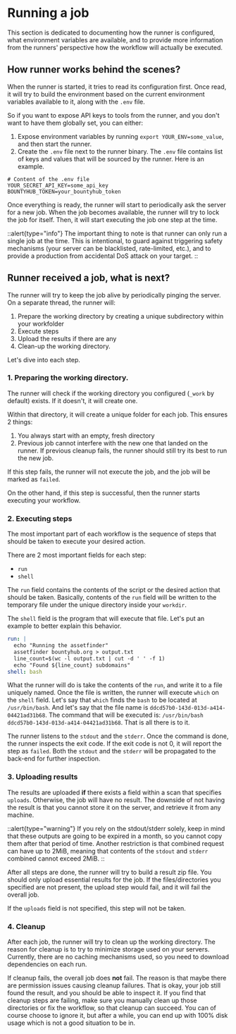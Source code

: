 ﻿# Running a job

This section is dedicated to documenting how the runner is configured, what environment variables are available, and to provide more information from the runners' perspective how the workflow will actually be executed.

## How runner works behind the scenes?

When the runner is started, it tries to read its configuration first. Once read, it will try to build the environment based on the current environment variables available to it, along with the `.env` file.

So if you want to expose API keys to tools from the runner, and you don't want to have them globally set, you can either:

1. Expose environment variables by running `export YOUR_ENV=some_value`, and then start the runner.
2. Create the `.env` file next to the runner binary. The `.env` file contains list of keys and values that will be sourced by the runner. Here is an example.

```dotenv
# Content of the .env file
YOUR_SECRET_API_KEY=some_api_key
BOUNTYHUB_TOKEN=your_bountyhub_token
```

Once everything is ready, the runner will start to periodically ask the server for a new job. When the job becomes available, the runner will try to lock the job for itself. Then, it will start executing the job one step at the time.

::alert{type="info"}
The important thing to note is that runner can only run a single job at the time. This is intentional, to guard against triggering safety mechanisms (your server can be blacklisted, rate-limited, etc.), and to provide a production from accidental DoS attack on your target.
::

## Runner received a job, what is next?

The runner will try to keep the job alive by periodically pinging the server. On a separate thread, the runner will:
1. Prepare the working directory by creating a unique subdirectory within your workfolder
2. Execute steps
3. Upload the results if there are any
4. Clean-up the working directory.

Let's dive into each step.

### 1. Preparing the working directory.

The runner will check if the working directory you configured (`_work` by default) exists. If it doesn't, it will create one.

Within that directory, it will create a unique folder for each job. This ensures 2 things:
1. You always start with an empty, fresh directory
2. Previous job cannot interfere with the new one that landed on the runner. If previous cleanup fails, the runner should still try its best to run the new job.

If this step fails, the runner will not execute the job, and the job will be marked as `failed`.

On the other hand, if this step is successful, then the runner starts executing your workflow.

### 2. Executing steps

The most important part of each workflow is the sequence of steps that should be taken to execute your desired action.

There are 2 most important fields for each step:
- `run`
- `shell`

The `run` field contains the contents of the script or the desired action that should be taken. Basically, contents of the `run` field will be written to the temporary file under the unique directory inside your `workdir`.

The `shell` field is the program that will execute that file. Let's put an example to better explain this behavior.

```yaml
run: |
  echo "Running the assetfinder"
  assetfinder bountyhub.org > output.txt
  line_count=$(wc -l output.txt | cut -d ' ' -f 1)
  echo "Found ${line_count} subdomains"
shell: bash
```

What the runner will do is take the contents of the `run`, and write it to a file uniquely named. Once the file is written, the runner will execute `which` on the `shell` field. Let's say that `which` finds the `bash` to be located at `/usr/bin/bash`. And let's say that the file name is `ddcd57b0-143d-013d-a414-04421ad31b68`. The command that will be executed is: `/usr/bin/bash ddcd57b0-143d-013d-a414-04421ad31b68`. That is all there is to it.

The runner listens to the `stdout` and the `stderr`. Once the command is done, the runner inspects the exit code. If the exit code is not 0, it will report the step as `failed`. Both the `stdout` and the `stderr` will be propagated to the back-end for further inspection.

### 3. Uploading results

The results are uploaded **if** there exists a field within a scan that specifies `uploads`. Otherwise, the job will have no result. The downside of not having the result is that you cannot store it on the server, and retrieve it from any machine.

::alert{type="warning"}
If you rely on the stdout/stderr solely, keep in mind that these outputs are going to be expired in a month, so you cannot copy them after that period of time. Another restriction is that combined request can have up to 2MiB, meaning that contents of the `stdout` and `stderr` combined cannot exceed 2MiB.
::

After all steps are done, the runner will try to build a result zip file. You should only upload essential results for the job. If the files/directories you specified are not present, the upload step would fail, and it will fail the overall job.

If the `uploads` field is not specified, this step will not be taken.

### 4. Cleanup

After each job, the runner will try to clean up the working directory. The reason for cleanup is to try to minimize storage used on your servers. Currently, there are no caching mechanisms used, so you need to download dependencies on each run.

If cleanup fails, the overall job does **not** fail. The reason is that maybe there are permission issues causing cleanup failures. That is okay, your job still found the result, and you should be able to inspect it. If you find that cleanup steps are failing, make sure you manually clean up those directories or fix the workflow, so that cleanup can succeed. You can of course choose to ignore it, but after a while, you can end up with 100% disk usage which is not a good situation to be in.